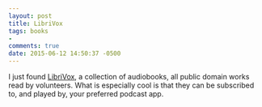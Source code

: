```yaml
---
layout: post
title: LibriVox
tags: books
- 
comments: true
date: 2015-06-12 14:50:37 -0500
---
```


I just found [LibriVox](https://librivox.org), a collection of audiobooks, all public domain works read by volunteers. What is especially cool is that they can be subscribed to, and played by, your preferred podcast app. 
